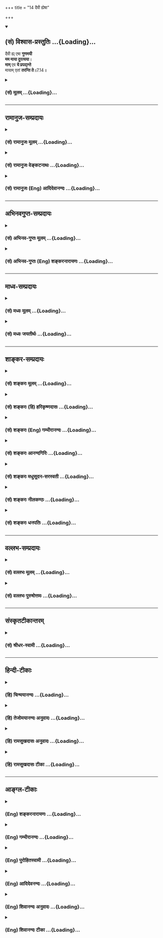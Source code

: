 +++
title = "14 दैवी ह्येषा"

+++
<div class="js_include" newlevelforh1="2" title="(सं) विश्वास-प्रस्तुतिः" unfilled url="/purANam_vaiShNavam/mahAbhAratam/06-bhIShma-parva/03-bhagavad-gItA-parva/saMskRtam/vishvAsa-prastutiH/07_jnAna-vijnAna-yogaH/14_daivI_hyeShA.md">
<details open><summary><h2>(सं) विश्वास-प्रस्तुतिः ...{Loading}...</h2></summary>

दैवी ह्य् एषा **गुणमयी**  
**मम माया दुरत्यया**।  
**माम्** एव **ये प्रपद्यन्ते**  
मायाम् एतां **तरन्ति ते**॥7.14॥
</details>
</div>
<div class="js_include collapsed" newlevelforh1="3" title="(सं) मूलम्" unfilled url="/purANam_vaiShNavam/mahAbhAratam/06-bhIShma-parva/03-bhagavad-gItA-parva/saMskRtam/mUlam/07_jnAna-vijnAna-yogaH/14_daivI_hyeShA.md">
<details><summary><h3>(सं) मूलम् ...{Loading}...</h3></summary>

दैवी ह्येषा गुणमयी मम माया दुरत्यया।  
मामेव ये प्रपद्यन्ते मायामेतां तरन्ति ते।।7.14।।
</details>
</div>


_________________
## रामानुज-सम्प्रदायः
<div class="js_include collapsed" newlevelforh1="3" title="(सं) रामानुजः मूलम्" unfilled url="/purANam_vaiShNavam/mahAbhAratam/06-bhIShma-parva/03-bhagavad-gItA-parva/saMskRtam/rAmAnujaH/mUlam/07_jnAna-vijnAna-yogaH/14_daivI_hyeShA.md">
<details><summary><h3>(सं) रामानुजः मूलम् ...{Loading}...</h3></summary>

कथं स्वत एव अनवधिकातिशयानन्दे नित्ये  
सदा एकरूपे लौकिक-वस्तु-भोग्यता-प्रकारैः च उत्कृष्टतमे  
त्वयि स्थिते अपि  
अत्यन्तनिहीनेषु गुणमयेषु अस्थिरेषु भावेषु  
सर्वस्य भोक्तृ-वर्गस्य भोग्यत्व-बुद्धिः उपजायते इत्यत्र आह -


।।7.14।।**मम एषा गुणमयी** सत्त्वरजस्तमोमयी **माया** यस्माद् **दैवी**
देवेन क्रीडाप्रवृत्तेन मया एव निर्मिता तस्मात्सर्वैः **दुरत्यया**
दुरतिक्रमा।  
  
अस्याः मायाशब्दवाच्यत्वम् आसुरराक्षसास्त्रादीनाम् इव विचित्रकार्यकरत्वेन
यथा चततो भगवता तस्य रक्षार्थं चक्रमुत्तमम्। आजगाम समाज्ञप्तं ज्वालामालि
सुदर्शनम्।। तेन मायासहस्रं तच्छम्बरस्याशुगामिना। बालस्य रक्षता
देहमेकैकांशेन सूदितम्।। (वि॰ पु॰ 1।19।1920) इत्यादौ। अतो मायाशब्दो न
मिथ्यार्थवाची। ऐन्द्रजालिकादिषु अपि केनचिद् मन्त्रौषधादिना
मिथ्यार्थविषयायाः पारमार्थिक्या एव बुद्धेः उत्पादकत्वेन मायावी इति
प्रयोगः। तथा मन्त्रौषधादिः एव च तत्र माया सर्वप्रयोगेषु अनुगतस्य एकस्य
एव शब्दार्थत्वात्। तत्र मिथ्यार्थेषु मायाशब्दप्रयोगो
मायाकार्यबुद्धिविषयत्वेन औपचारिकःमञ्चाः क्रोशन्ति इतिवत्।  
  
एषा गुणमयी पारमार्थिकी भगवन्माया एवमायां तु प्रकृतिं विद्यान्मायिनं तु
महेश्वरम् (श्वेता॰ 4।10) इत्यादिषु अभिधीयते। अस्याः कार्यं
भगवत्स्वरूपतिरोधानं स्वस्वरूपभोग्यत्वबुद्धिः च अतो भगवन्मायया मोहितं
सर्वं जगद् भगवन्तम् अनवधिकातिशयानन्दस्वरूपं न
अभिजानाति। मायाविमोचनोपायाम् आह माम् **एव** सत्यसंकल्पं परमकारुणिकम्
अनालोचितविशेषाशेषलोकशरण्यं **ये** शरणं **प्रपद्यन्ते ते एतां** मदीयां
गुणमयीं **मायां तरन्ति।** मायाम् उत्सृज्य माम् एव उपासत इत्यर्थः। किमिति
भगवदुपासनापादिनीं भगवत्प्रपत्तिं सर्वे न कुर्वन्ति इत्यत्र आह

</details>
</div>
<div class="js_include collapsed" newlevelforh1="3" title="(सं) रामानुजः वेङ्कटनाथः" unfilled url="/purANam_vaiShNavam/mahAbhAratam/06-bhIShma-parva/03-bhagavad-gItA-parva/saMskRtam/rAmAnujaH/venkaTanAthaH/07_jnAna-vijnAna-yogaH/14_daivI_hyeShA.md">
<details><summary><h3>(सं) रामानुजः वेङ्कटनाथः ...{Loading}...</h3></summary>

  
  
।।7.14।। उक्तायामर्थस्थितौ मोह एवायं न घटत इति शङ्कायांदैवी
इत्यादिकमवतारयति कथमिति। सर्वस्येति सत्त्वोत्तरतया
तत्त्वज्ञानप्रच्युतिरहिताया देवजातेरिति भावः।
उत्कृष्टापकृष्टसन्निधावुत्कृष्टग्रहणशीलताभोक्तृवर्गस्येत्यनेन सूचिता।
हिशब्दोऽत्र दुरतिक्रमत्वहेत्वर्थः। देवेन निर्मिता दैवीति
तद्धितार्थः। दिवु क्रीडा इत्यादिधातौ देवशब्दनिष्पतिः एतेनदेवात्मशक्तिम्
श्वे.उ.1।3 इति श्रुतिसूचनम्। दैवी मम इति शब्दाभ्यां मायाप्रवर्तकस्य
देवस्य मायिनश्च कृष्णस्य भेदभ्रमव्युदासायमयैवेत्युक्तम्। नहि
स्वच्छन्देनाघटितघटनासमर्थेनेश्वरेण लीलार्थं प्रवर्तिता माया अनीश्वरैः
सर्वभूतैरपि लङ्घितुं शक्यत इतिसर्वैरित्यस्य भावः। अत्ययशब्दस्यात्र
नाशार्थत्वव्युदासायाह दुरतिक्रमेति। दुःखेनातिक्रमणीया
भगवत्प्रपत्तिरहितैर्लङ्घयितुमशक्यैव। मायाशब्दस्य पराभिमतमर्थं दूषयिष्यन्
स्वाभिमतमर्थं तावदाहअस्या इति। सत्येष्वेवासुरराक्षसास्त्रादिषु
मायाशब्दप्रयोगो न मिथ्यात्वनिबन्धन इति भावः।  
  
यथा चेतितेन मायासहस्रम् इत्यत्र न मिथ्यार्थविषयत्वमुत्प्रेक्षितुमपि
शक्यम् मिथ्याभूतस्य शस्त्रनिषूदनीयत्वाभावादिति भावः। आदिशब्देनमायया सततं
वेत्ति प्राणिनां च शुभाशुभन्देवमायेव निर्मिता इत्यादिप्रयोगसङ्ग्रहः।
अपिच दण्डनीतौ सामाद्युपायचतुष्टयादन्ये मायोपेक्षेन्द्रजालरूपा
अमुख्यास्त्रय उपाया उपदिष्टाः तत्र माया अन्यथाभूतस्य
वस्तुनोऽन्यथाकरणशक्तिः। इन्द्रजालं तु तथाप्रतिभासनशक्तिरिति विभागः।
तस्मात्सत्यविषय एव मायाशब्द इत्यभिप्रायेणाह अत इति। मायाशब्दप्रयोगस्य
सत्यविषयत्वादित्यर्थः। ननु मिथ्याभूतार्थप्रदर्शकेषु
तत्सम्बन्धान्मायाविशब्दः प्रयुज्यते अतो मायाशब्दो मिथ्यार्थेऽपि प्रयुक्त
इत्यत्राहऐन्द्रजालिकेति। असत्यत्ववदसत्योत्पादकत्वमपि न
मायाशब्दप्रवृत्तिनिमित्तमिति दर्शयितुंपारमार्थिक्या एवेत्युक्तम्।
भ्रान्तिज्ञानमपि स्वरूपतः सत्यम् आरोपितस्तु विषयो मिथ्येत्युच्यते।
तथाप्यन्ततो मिथ्यार्थसम्बन्धो निमित्तमित्यत्राहतथेति।
मन्त्रौषधादेर्मिथ्यार्थस्य च सन्निधाने किं विशेषनियामकं
इत्यत्राहसर्वेति। न ह्येकशक्त्यैव निर्वाहे सम्भवत्यनेकशक्तिकल्पना
युक्तेति भावः। मिथ्याभूतेष्वेवार्थेषु मायेयमिति प्रयोगो भवति तत्र च
विचित्रकार्यकरत्वाभावान्मिथ्यात्वमेव निमित्तमाश्रयणीयमित्यत्राहतत्रेति।
अयं भावः यत्र सम्बन्धाद्गुणयोगाद्वा प्रयोगो दुर्निर्वहः तत्र हि
शक्त्यन्तरकल्पनागौरवं सह्यम् सम्भवति चात्र परम्परया सम्बन्धः
मायाकार्यज्ञानविषयत्वात्। न मिथ्यात्वे प्रवृत्तिनिमित्ततया
स्वीकृतेऽस्त्रादिषु तत्सम्बन्धगन्धः। मिथ्यार्थस्य च गुणाभावादेव
तद्गुणयोगो दूरनिरस्तः। अपिच मिथ्याभूतेषु शुक्तिकारजतादिषु
तत्प्रयोगाभावान्मिथ्यात्वविशेषे निष्कृष्यमाणे अस्मदुक्त एव
विशेषेऽन्तर्भवतीति। त्वं हि लोकगतिर्देव न त्वां केचित्प्रजानते। ऋते मायां
विशालाक्षीं तव पूर्वपरिग्रहाम्योगनिद्रा महामाया इत्यादिष्वपि भगवतो
विचित्रकार्यविशेषोपयोगितया वा प्रकृतितत्त्वाभिमानिदेवतात्वादिरूपेण वा
मायेत्युक्तम्। अतो युक्तं विचित्रकार्यकरत्वमेव
मायाशब्दप्रवृत्तिनिमित्तमिति। श्रुतावपि विचित्रसृष्ट्युपादाने प्रकृतौ
सत्यायामेव मायाशब्दः प्रयुक्त इत्याह एषेति। महेश्वरशब्द**स्यात्र**
रुद्रविषयत्वभ्रमव्युदासाय भगवच्छब्दः। श्वेताश्वतरोपनिषदपि
पुरुषसूक्तप्रत्यभिज्ञानमहापुरुषशब्दसत्त्वप्रवर्तकत्वादिभिर्भगवद्विषयतयैव
प्रतीयते। महेश्वरशिवादिशब्दास्तु तस्मिन्नवयवशक्त्या गुणयोगेन वा
प्रवृत्ताः रुद्रस्यान्यत्र कार्यत्वकर्मवश्यत्वसम्प्रतिपत्तेरिति भावः।
मायां तु प्रकृतिं विद्यात् श्वे.उ.4।10 इति न तत्र प्रकृत्यनुवादेन
मायात्वं विधीयते किन्तु मायाशब्दार्थानुवादेन प्रकृतित्वमिति
वाक्यस्वारस्यावगतम्। पूर्वत्र अस्मान्मायी सृजते विश्वमेतत्तस्मिंश्चान्यो
मायया सन्निरुद्धः श्वे.उ.4।9 इत्यभिहिते केयं मायत्याकाङ्क्षायां
प्रवृत्तत्त्वादिति भावः। अस्मिन्प्रकरणे मायाशब्दप्रयोगनिदानमत्रोपयुक्तं
विचित्रकार्यं दर्शयतिअस्या इति। तदेतदखिलमभिप्रेत्य
भगवद्यामुनमुनिभिरुक्तंस्वयाथात्म्यं प्रकृत्याऽस्य तिरोधिः शरणागतिः
गी.सं.11 इति। चोद्यपरिहारतां दर्शयन्नुपसंहरति अत इति। प्रकृत्यास्य
तिरोधिः शरणागतिः इति संग्रहश्लोके तन्निवृत्त्यर्थमित्यध्याहर्तव्यमिति
दर्शयन्ननन्तरग्रन्थमवतारयति मायाविमोचनेति। यच्छासनादलङ्घनीयं निगलनं
तन्निवृत्तिरपि तेनैव कार्या नत्वन्येनेतिमामेव इत्यवधारणाभिप्रायं
व्यञ्जयतिसत्यसङ्कल्पमिति। नहि बन्धविषय एव हि सङ्कल्पः सत्यः अपितु
मोक्षविषयोऽपीति स एव प्रपदनीय इति भावः। शक्तस्यापि निर्घृणस्य प्रपत्त्या
न किञ्चित्प्रयोजनमित्यत उक्तंपरमकारुणिकमिति। कारुणिकस्यापि
लोकवत्परिग्राह्यापरिग्राह्यविभागे किमस्यासह्यापराधशालिनो जनस्य
तत्प्रपत्त्या इत्यत्रोक्तम्अनालोचितेत्यादि।
वायसशाखामृगविभीषणद्रौपदीप्रभृतिषु चैतत्स्पष्टम्। यदि वा रावणः स्वयम्
वा.रा.6।18।34 इति च तदुक्तिः। एताम् इत्यस्याभिप्रेतमाह मदीयां गुणमयीमिति।
अपीति शेषः।
उपासनप्रकरणत्वाद्वक्ष्यमाणार्तादिचतुष्टयसाधारणत्वाच्चोपासनाङ्गभूता
प्रपत्तिरत्रोच्यत इत्यभिप्रायेणाहमायामुत्सृज्येति।  
  

</details>
</div>
<div class="js_include collapsed" newlevelforh1="3" title="(सं) रामानुजः (Eng) आदिदेवानन्दः" unfilled url="/purANam_vaiShNavam/mahAbhAratam/06-bhIShma-parva/03-bhagavad-gItA-parva/saMskRtam/rAmAnujaH/english/AdidevAnandaH/07_jnAna-vijnAna-yogaH/14_daivI_hyeShA.md">
<details><summary><h3>(सं) रामानुजः (Eng) आदिदेवानन्दः ...{Loading}...</h3></summary>

7.14 (a) This Maya of Mine consists of the three Gunas, Sattva, Rajas and Tamas. Because it is created by Me, the Divine, for purpose of sport, it is divine in its power and therefore difficult to overcome.
The word Maya is used for the effects of the three Gunas, because it has got the power of generating wonderful effects as in the case of the magic of Asuras and Raksasas. See the passages: 'Then the excellent discus, the flaming Sudarsana, was despatched by the Lord to defend the boy. The thousand Mayas or wonderfully created weapons of the evil-designed Sambara were foiled one after another, by that ickly moving discus, for protecting the body of the boy' (V. P., 1.19. 19-20).
Here the term Maya does not signify the sense of 'false'. Even with regard to magicians, when the term, Mayavin (one who possesses Maya) is used, there is origination of real impressions with the aid of certain incantations, herbs etc., though the objects created are illusory things. Accordingly the term Maya denotes the incantations, herbs etc.,
which have got the power of creating real impressions. Inasmuch as the sense of the term should be invariable, following the usage in all cases, the term Maya can be applied to the illusory objects, only in a secondary sense, while its primary sense in regard to the real impressions generated in the mind. It is just like in the statement 'The cots cry.' The Maya of the Lord, which is absolutely real and which consists of the Gunas, is alone taught in the texts like, 'Know then Maya to be the Prakrti and the possessor of the Maya to be the great Lord' (Sve. U., 4.10). It not only obscures the essential nature of the Lord but also creates the condition of the mind that sees its objects as enjoyable. Therefore, the entire universe, deluded by the Lord's Maya,
does not know the Lord who is of the nature of boundless beatitude. (On the other hand they feel objects set forth by Maya as enjoyable). Sri Krsna teaches the way of deliverance from Maya: (b) But those who take refuge in Me alone - Me whose resolves are always true, who has supreme compassion, and who is the refuge of all beings without exception and without consideration of their particular status - such persons shall pass beyond this Maya of Mine consisting of the three Gunas. The meaning is that they worship Me alone, renouncing the Maya. Why, then do all not take recourse to refuge in the Lord which is conducive to the worship of the Lord;

</details>
</div>


_________________
## अभिनवगुप्त-सम्प्रदायः
<div class="js_include collapsed" newlevelforh1="3" title="(सं) अभिनव-गुप्तः मूलम्" unfilled url="/purANam_vaiShNavam/mahAbhAratam/06-bhIShma-parva/03-bhagavad-gItA-parva/saMskRtam/abhinava-guptaH/mUlam/07_jnAna-vijnAna-yogaH/14_daivI_hyeShA.md">
<details><summary><h3>(सं) अभिनव-गुप्तः मूलम् ...{Loading}...</h3></summary>

।।7.14।। कथं खलु सत्त्वादिमात्रस्थिता भगवतस्तत्त्वं न विदुः इत्याह
दैवीति। देवः क्रीडाकरः तत्र भवा दैवी क्रीडा ममेयमित्यर्थः। तेन
सत्त्वादीनां वस्तुतः संविन्मात्रपरब्रह्मानतिरिक्ततायामपि यत्
तदरिक्ततावगमनं +++(N तदतिरिक्तभावगमनम्)+++ तदेव गुणत्वं
भोक्तृतत्त्वपारतन्त्र्यं भोग्यत्वम्। तच्च भेदात्मकं रूपं
संसारिभिरनिर्वाच्यतया तान् प्रति मायारूपम्। अतो ये
परमार्थब्रह्मप्रकाशविदः ते तदनतिरिक्तं विश्वं पश्यन्तो गुणाना
सत्त्वादीनां गुणतालक्षणां भेदावभासस्वभावां मायाम् अतितरन्ति इति मामेव
इत्येवकारस्याशयः। ये तु यथास्थित ( यथास्थितभेद ) भेदावभासमात्रं विदुः ते
मायां नातिक्रामन्ति +++(S नातिवर्तन्ते)+++ । तद्युक्तमुक्तम् न त्वहं तेषु इति।

</details>
</div>
<div class="js_include collapsed" newlevelforh1="3" title="(सं) अभिनव-गुप्तः (Eng) शङ्करनारायणः" unfilled url="/purANam_vaiShNavam/mahAbhAratam/06-bhIShma-parva/03-bhagavad-gItA-parva/saMskRtam/abhinava-guptaH/english/shankaranArAyaNaH/07_jnAna-vijnAna-yogaH/14_daivI_hyeShA.md">
<details><summary><h3>(सं) अभिनव-गुप्तः (Eng) शङ्करनारायणः ...{Loading}...</h3></summary>

7.14 Daivi etc. Deva means 'one who plays'. What is born of (or exists
in) him is daivi 'play'. Hence, the meaning is : 'This is My play'. Due
to this \[play-trick\], the \[Strands\] Sattva etc., even though they
are not really different from the Supreme Brahman, the Pure
Consciousness, manifest as different from That. This \[differentiation\]
itself accounts for their secondary nature i.e., the nature of being an
object of enjoyment i.e., being dependent on the existence of the
enjoyer. This peculiarity of dual-nature is inexplicable for the persons
of mundane life. Hence to them it is a trick-of-Illusion. Therefore,
those who have realised the light of the Brahman, the Supreme Reality,
and find the universe as not distinct from that \[Brahman\], they
\[alone\] cross over the trick-off-Illusion which is of the nature of
manifesting in duality and is in the form of the dependent status of the
Strands, Sattva etc. This is the idea indicated by 'alone' in 'Me
alone'. On the other hand those who would find just the manifestation of
duality as they \[appear to\] exist - they do not across over the
trick-of-Illusion. Thus it is rightly said 'I am not in them (in the
beings of the Sattva etc.) etc.'

</details>
</div>


_________________
## माध्व-सम्प्रदायः
<div class="js_include collapsed" newlevelforh1="3" title="(सं) मध्वः मूलम्" unfilled url="/purANam_vaiShNavam/mahAbhAratam/06-bhIShma-parva/03-bhagavad-gItA-parva/saMskRtam/madhvaH/mUlam/07_jnAna-vijnAna-yogaH/14_daivI_hyeShA.md">
<details><summary><h3>(सं) मध्वः मूलम् ...{Loading}...</h3></summary>

।।7.14।। कथमनादिकाले मोहानत्ययो बहूनामित्यत आह दैवीति। अयमाशयः माया
ह्येषा मोहिका सा च
सृष्ट्यादिक्रीडादिमद्देवसम्बन्धित्वादतिशक्तेर्दुरत्यया। तथा हि
देवताशब्दार्थं पठन्तिदिवु
क्रीडाविजिगीषावव्यवहारद्युतिस्तुतिमदमोदस्वप्नकान्तिगतिषु धा.पा.दि.1 इति।
कथं दैवी मदीयत्वात्। अहं हि देव इति। अब्रवीच्चश्रीभूदुर्गेति या भिन्ना
महामाया तु वैष्णवी। तच्छक्त्यनन्तांशहीनाऽथापि तस्याश्रयात्प्रभोः।
अनन्तब्रह्मरुद्रादेर्नास्याः शक्तिकलाऽपि हि। तेषां दुरत्ययाऽप्येषा विना
विष्णुप्रसादतः इति च व्यासयोगे। तर्हि न कथञ्चिदत्येतुं शक्यते इत्यात आह
मामेवेति। अन्यत्सर्वं परित्यज्य मामेव ये प्रपद्यन्ते गुर्वादिवन्दनं च
मय्येव समर्पयन्ति स एव च तत्र स्थित्वा गुर्वादिर्भवतीत्यादि पश्यन्ति। आह
च नारदीये मत्सम्पत्त्या तु गुर्वादीन् भजन्ते मध्यमा नराः। मदुपाधितया
तांश्च सर्वभूतानि चोत्तमाः इति। आचार्यचैत्यवपुषा स्वगतिं व्यनङ्क्षि इति
च।

</details>
</div>
<div class="js_include collapsed" newlevelforh1="3" title="(सं) मध्वः जयतीर्थः" unfilled url="/purANam_vaiShNavam/mahAbhAratam/06-bhIShma-parva/03-bhagavad-gItA-parva/saMskRtam/madhvaH/jayatIrthaH/07_jnAna-vijnAna-yogaH/14_daivI_hyeShA.md">
<details><summary><h3>(सं) मध्वः जयतीर्थः ...{Loading}...</h3></summary>

।।7.14।। उपायाभावानुमानाभासाभ्यामनुपलम्भो विपरीतोपलम्भश्चेत्युक्तम् अतः
किमुत्तरेण वाक्येनेत्यत आह **कथमि**ति। भगवान्गुणमयविग्रह इत्ययं न मोहः
बाधकप्रत्ययाभावात्। ज्ञानिनां सम्यक्प्रत्ययो बाधक इत्युक्तमिति चेत् न
बहुतरज्ञानविरोधेन कतिपयज्ञानानामेव यथार्थत्वापत्तेः। ननूत्तरकाले
बाधकप्रत्ययो भविष्यति चेत् न अनादौ काले जातस्योत्तरत्राप्यसम्भवादिति
भावः। ननु बाधकप्रत्ययाभावाद्यथार्थ एवायं प्रत्यय इति शङ्कायां
किमेतदसङ्गतमुच्यते इत्यत आह **अयमि**ति। एषा इत्यनुवादेनमोहिका इति
व्याख्यातं मोहितमिति धात्वर्थमात्रं परामृश्य योग्यप्रत्ययसम्बन्धेन
व्याख्यानात्। गुणमयी तदभिमानिनी दुर्गा या हि तमोगुणेनैवंविधं मोहं जनयति।
अनुमानं तु निमित्तमात्रम्। ततः किम् इत्यत आह **सा चे**ति। सा च दुरत्यया
तत्कृतमोहं कोऽपि नात्येतुं शक्नोति न कस्यापि बाधकप्रत्ययो भवति। कुतो
दुरत्यया इत्यतोऽतिशक्तेरिति हेतुरध्याहृत्योक्तः। कुतोऽतिशक्तित्वम्
इत्यतोदैवी इत्येतद्धेतुगर्भमिति व्याख्यातम् देवसम्बन्धित्वादिति।
सम्बन्धित्वं परमप्रियत्वम्। स च देवस्यातिशक्तित्वे
तत्सम्बन्धिन्यास्तत्स्यात् तदेव कुतः इत्यतो देवशब्दार्थो निरुक्तः।
**सृष्ट्यादी**ति। सृष्ट्यादिश्च सा क्रीडा च प्रथमादिपदेन स्थित्यादेः
सङ्ग्रहः द्वितीयेन विजिगीषादेः। क्रीडादिमत्वेनातिशक्तिर्न सिध्यतीति
क्रीडा व्याख्याता। देवशब्दस्य क्रीडादिमत्त्वमर्थः। कुतः इत्यत आह **तथा
ही**ति। देवशब्दे या प्रकृतिस्तदर्थमित्यर्थः। प्रत्ययंस्तु इगुपधलक्षणस्य
कस्य बाधकः पचाद्यच्। दैवी इत्यनेन निराकाङ्क्षत्वान्ममेति व्यर्थमित्यत आह
**कथमि**ति। तस्यैव व्याख्यार्थमेतदिति भावः। त्वदीयत्वेऽपि कथं दैवीत्यतः
शेषं पूरयति **अहं** हीति। आशयवर्णनसमाप्ताविति शब्दः। अत्र प्रमाणमाह
**अब्रवीच्चे**ति। उत्तरस्य प्रकृतोपयोगितया सङ्गतिमाह **तर्ही**ति। यदि न
केवलमनुमानं किन्तु भगवतोपोद्बोलिता माया मोहहेतुस्तर्हीत्यर्थः। ततश्च
ज्ञानिव्यावृत्त्यर्थं यदिदमित्युक्तं तदसदिति भावः। ननु
मायात्ययोपायस्यासम्भावनाशङ्कायां तदुपाय एव वक्तव्यः न
तूपायान्तरप्रतिषेधः। अतोऽनुपपन्नमव धारणमित्यतआह **अन्यदि**ति।
स्वप्रतिपत्तावित्थम्भावसूचक एवैवशब्दो नोपायान्तरप्रतिषेधपर इत्यर्थः। एवं
तर्हि गुर्वादिवन्दनाभावः प्राप्त इत्यतोऽभिप्रायमाह **गुर्वादी**ति।
भागवता एत इत्यादिबुद्ध्या वन्दनादि कुर्वन्तीति यावत्। एतन्मध्यमभक्तानां
चरित्रमुक्तम् उत्तमानां त्वाह **स एवे**ति। भगवानेव तत्र गुर्वादिषु।
द्वयं प्रमाणेनोपपादयति **आह चे**ति। अहं च सा सम्पत्तिश्च मदुपाधितया
मत्प्रतिमात्वेन। चैत्यं चित्स्थम्। स्वगतिं स्वज्ञानम्। व्यनङ्क्षि
व्यञ्जयसि।

</details>
</div>


_________________
## शाङ्कर-सम्प्रदायः
<div class="js_include collapsed" newlevelforh1="3" title="(सं) शङ्करः मूलम्" unfilled url="/purANam_vaiShNavam/mahAbhAratam/06-bhIShma-parva/03-bhagavad-gItA-parva/saMskRtam/shankaraH/mUlam/07_jnAna-vijnAna-yogaH/14_daivI_hyeShA.md">
<details><summary><h3>(सं) शङ्करः मूलम् ...{Loading}...</h3></summary>

।।7.14।। **दैवी** देवस्य मम ईश्वरस्य विष्णोः स्वभावभूता **हि यस्मात्
एषा** यथोक्ता **गुणमयी मम माया दुरत्यया** दुःखेन अत्ययः अतिक्रमणं यस्याः
सा दुरत्यया। तत्र एवं सति सर्वधर्मान् परित्यज्य **मामेव** मायाविनं
स्वात्मभूतं सर्वात्मना ये **प्रपद्यन्ते ते मायाम् एतां** सर्वभूतमोहिनीं
**तरन्ति** अतिक्रामन्ति ते संसारबन्धनात् मुच्यन्ते इत्यर्थः।। यदि त्वां
प्रपन्नाः मायामेतां तरन्ति कस्मात् त्वामेव सर्वे न प्रपद्यन्ते
इत्युच्यते

</details>
</div>
<div class="js_include collapsed" newlevelforh1="3" title="(सं) शङ्करः (हि) हरिकृष्णदासः" unfilled url="/purANam_vaiShNavam/mahAbhAratam/06-bhIShma-parva/03-bhagavad-gItA-parva/saMskRtam/shankaraH/hindI/harikRShNadAsaH/07_jnAna-vijnAna-yogaH/14_daivI_hyeShA.md">
<details><summary><h3>(सं) शङ्करः (हि) हरिकृष्णदासः ...{Loading}...</h3></summary>

।।7.14।। तो फिर इस देवसम्बन्धिनी त्रिगुणात्मिका वैष्णवी मायाको मनुष्य
कैसे तरते हैं इसपर कहते हैं क्योंकि यह उपर्युक्त दैवी माया अर्थात् मुझ
व्यापक ईश्वरकी निज शक्ति मेरी त्रिगुणमयी माया दुस्तर हैअर्थात् जिससे पार
होना बड़ा कठिन है ऐसी है। इसलिये जो सब धर्मोंको छोड़कर अपने ही आत्मा मुझ
मायापति परमेश्वरकी ही सर्वात्मभावसे शरण ग्रहण कर लेते हैं वे सब भूतोंको
मोहित करनेवाली इस मायासे तर जाते हैं वे इसके पार हो जाते हैं अर्थात्
संसारबन्धनसे मुक्त हो जाते हैं।  
  

</details>
</div>
<div class="js_include collapsed" newlevelforh1="3" title="(सं) शङ्करः (Eng) गम्भीरानन्दः" unfilled url="/purANam_vaiShNavam/mahAbhAratam/06-bhIShma-parva/03-bhagavad-gItA-parva/saMskRtam/shankaraH/english/gambhIrAnandaH/07_jnAna-vijnAna-yogaH/14_daivI_hyeShA.md">
<details><summary><h3>(सं) शङ्करः (Eng) गम्भीरानन्दः ...{Loading}...</h3></summary>

7.14 Hi, since; esa, this, aforesaid; daivi, divine; Maya mama, of Mine,
of God, of Visnu, which (Maya) is My own; and which is guna-mayi,
constituted by the gunas; is duratyaya, difficult to cross over;
therefore, this being so, ye, those who; wholeheartedly prapadyante,
take refuge; mam eva, in Me alone, in Me who am the Master of Maya and
who am their own Self, by giving up all forms of rites and duties; te,
they; taranti, cross over; etam, this; mayam, Maya, which deludes all
beings. That is to say, they become freed from the bondage of the world.
'If it is that those who resort to You cross over this Maya, why then do
not all take refuge in You alone;' This is being answered:

</details>
</div>
<div class="js_include collapsed" newlevelforh1="3" title="(सं) शङ्करः आनन्दगिरिः" unfilled url="/purANam_vaiShNavam/mahAbhAratam/06-bhIShma-parva/03-bhagavad-gItA-parva/saMskRtam/shankaraH/AnandagiriH/07_jnAna-vijnAna-yogaH/14_daivI_hyeShA.md">
<details><summary><h3>(सं) शङ्करः आनन्दगिरिः ...{Loading}...</h3></summary>

।।7.14।। यथोक्तानादिसिद्धमायापारवश्यपरिवर्जनायोगाज्जगतो न कदाचिदपि
तत्त्वबोधसमुदयसंभावनेत्याशङ्कते **कथं पुनरिति।** भगवदेकशरणतया
तत्त्वज्ञानद्वारेण मायातिक्रमः संभवतीति परिहरति **उच्यत इति।** कथं
दुरत्ययत्वेन तदत्ययः स्यादिति तत्राह **मामेवेति।** प्रधानस्येव
स्वातन्त्र्यं मायाया व्युदस्यति **देवस्येति।** अस्वातन्त्र्ये
मायात्वानुपपत्तिं हिशब्दद्योतितां हेतूकरोति **यस्मादिति।** अनुभवसिद्धा
सा नाकस्मादपलापमर्हतीत्याह **एषेति।** जगतस्तत्त्वप्रतिपत्तिप्रतिबन्धभूता
गुणाः सत्त्वादयः। ममेति प्रागुक्तमेव मायायाः संबन्धमनूद्य विधित्सितं
दुरत्ययत्वं विभजते **दुःखेनेति।** मामेवेत्यादि व्याचष्टे **तत्रेति।**
तस्मिन्मायारूपे यथोक्तरीत्या दुरत्यये सतीति यावत्। मामेवेत्येवकारेण
मायया वेद्यकोटिनिवेशाभावो विवक्ष्यते सर्वात्मना
कर्मानुष्ठानादिव्यग्रतामन्तरेणेत्यर्थः। मायातिक्रमे मोहातिक्रमो भवतीति
मत्वा विशिनष्टि **सर्वेति।** मायातत्प्रयुक्तमोहयोरतिक्रमेऽपि कथं
पुरुषस्य पुरुषार्थसिद्धिरित्याशङ्क्याह **संसारेति।**

</details>
</div>
<div class="js_include collapsed" newlevelforh1="3" title="(सं) शङ्करः मधुसूदन-सरस्वती" unfilled url="/purANam_vaiShNavam/mahAbhAratam/06-bhIShma-parva/03-bhagavad-gItA-parva/saMskRtam/shankaraH/madhusUdana-sarasvatI/07_jnAna-vijnAna-yogaH/14_daivI_hyeShA.md">
<details><summary><h3>(सं) शङ्करः मधुसूदन-सरस्वती ...{Loading}...</h3></summary>

।।7.14।। ननु यथोक्तानादिसिद्धमायागुणत्रयबद्धस्य जगतः स्वातन्त्र्याभावेन
तत्परिवर्जनासामर्थ्यान्न कदाचिदपि मायातिक्रमः
स्याद्वस्तुविवेकासामर्थ्यहेतोः सदातनत्वादित्याशङ्क्य भगवदेकशरणतया
तत्त्वज्ञानद्वारेण मायातिक्रमः संभवतीत्याह दैवीएको देवः सर्वभूतेषु गूढः
इत्यादिश्रुतिप्रतिपादिते स्वतोद्योतनवति देवे स्वप्रकाशचैतन्यानन्दे
निर्विभागे तदाश्रयतया तद्विषयतया च कल्पिताआश्रयत्वविषयत्वभागिनी
निर्विभागचितिरेव केवला इत्युक्तेः। एषा साक्षिप्रत्यक्षत्वेनापलापानर्हा।
हिशब्दाद्भ्रमोपादात्वादर्थापत्तिसिद्धा च। गुणमयी सत्त्व
रजस्तमोगुणत्रयात्मिका। त्रिगुणरज्जुरिवातिदृढत्वेन बन्धनहेतुः मम मायाविनः
परमेश्वरस्य सर्वजगत्कारणस्य सर्वज्ञस्य सर्वशक्तेः स्वभूता स्वाधीनत्वेन
जगत्सृष्ट्यादिनिर्वाहिका माया
तत्त्वप्रतिभासप्रतिबन्धेनातत्त्वप्रतिभासहेतुरावरणविक्षेपशक्तिद्वयवत्यविद्या
सर्वप्रपञ्चप्रकृतिः। मायां तु प्रकृतिं विद्यान्मायिनं तु महेश्वरम् इति
श्रुतेः। अत्रैवं प्रक्रिया जीवेश्वरजगद्विभागशून्ये शुद्धे
चैतन्येऽध्यस्तानादिरविद्या सत्त्वप्राधान्येन स्वच्छदर्पण इव मुखाभासं
चिदाभासमागृह्णाति। ततश्च बिम्बस्थानीयः परमेश्वर उपाधिदोषानास्कन्दितः
प्रतिबिम्बस्थानीयश्च जीव उपाधिदोषास्कन्दिकतः। ईश्वराच्च
जीवभोगायाकाशादिक्रमेण शरीरेन्द्रियसंघातस्तद्भोग्यश्च कृत्स्नः प्रपञ्चो
जायत इति कल्पना भवति। बिम्बप्रतिबिम्बमुखानुगतमुखवच्चेशजीवानुगतं मायोपाधि
चैतन्यं साक्षीति कल्प्यते। तेनैव च स्वाध्यस्ता माया तत्कार्यं च कृत्स्नं
प्रकाश्यते। अतः साक्ष्यभिप्रायेण दैवीति बिम्बेश्वराभिप्रायेण तु ममेति
भगवतोक्तम्। यद्यप्यविद्याप्रतिबिम्ब एक एव
जीवस्तथाप्यविद्यागतानामन्तःकरणसंस्काराणां
भिन्नत्वात्तद्भेदेनान्तःकरणोपाधेस्तस्यात्र भेदव्यपदेशोमामेव ये
प्रपद्यन्तेदुष्कृतिनो मूढा न प्रपद्यन्तेचतुर्विधा भजन्ते माम् इत्यादिः।
श्रुतौ चतद्यो यो देवानां प्रत्यबुध्यत स एव तदभवत्तथर्षीणां तथा
मनुष्याणाम् इत्यादिः। अन्तःकरणोपाधिभेदापर्यालोचने तु
जीवत्वप्रयोजकोपाधेरेकत्वादेकत्वेनैवात्र व्यपदेशः। क्षेत्रज्ञं चापि मां
विद्धि सर्वक्षेत्रेषुप्रकृतिं पुरुषं चैव विद्ध्यनादी उभावपिममैवांशो
जीवलोके जीवभूतः सनातनः इत्यादिः। श्रुतौ चब्रह्म वा इदमग्र
आसीत्तदात्मानमेवावेदहं ब्रह्मास्मीति तस्मात्तत्सर्वमभवत्एको देवः
सर्वभूतेषु गूढःअनेन जीवेनात्मनानुप्रविश्यवालाग्रशतभागस्य शतधा कल्पितस्य
च। भागो जीवः स विज्ञेयः स चानन्त्याय कल्प्यते।। इत्यादिः। यद्यपि
दर्पणगतश्चैत्रप्रतिबिम्बः स्वं परं च न जानात्यचेतनांशस्यैव तत्र
प्रतिबिम्बितत्वात्तथापि चित्प्रतिबिम्बश्चित्त्वादेव स्वं परं च जानाति।
प्रतिबिम्बपक्षे बिम्बचैतन्य एवोपाधिस्थत्वमात्रस्य कल्पित्वात् आभासपक्षे
तस्यानिर्वचनीयत्वेऽपि जडविलक्षणत्वात्। स च यावत्स्वबिम्बैक्यमात्मनो न
जानाति तावज्जलसूर्य इव जलगतम्पादिकमुपाधिगतं विकारसहस्रमनुभवति। तदेतदाह
दुरत्ययेति। बिम्बभूतेश्वरैक्यसाक्षात्कारमन्तरेणात्येतुं तरितुमशक्येति
दुरत्यया। अतएव जीवोऽन्तःकरणावच्छिन्नत्वात्तत्संबन्धमेवाक्ष्यादिद्वारा
भासयन् किंचिज्ज्ञो भवति। ततश्च जानामि करोमि भुञ्जे चेत्यनर्थशतभाजनं
भवति। स चेद्बिम्बभूतं भगवन्तमनन्तशक्तिं मायानियन्तारं सर्वविदं
सर्वफलदातारमनिशमानन्दघनमूर्तिमनेकानवतारान्भक्तानुग्रहाय विदधतमाराधयति
परमगुरुमशेषकर्मसमर्पणेन तदा बिम्बसमर्पितस्य प्रतिबिम्बे
प्रतिफलनात्सर्वानपि पुरुषार्थानासादयति। एतदेवाभिप्रेत्य
प्रह्नादेनोक्तंनैवात्मनः प्रभुरयं निजलाभपूर्णो मानं जनादविदुषः करुणो
वृणीते। यद्यज्जनो भगवते विदधीत मानं तच्चात्मने प्रतिमुखस्य यथा
मुखश्रीः।। इति। दर्पणप्रतिबिम्बितस्य मुखस्य तिलकादिश्रीरपेक्षिता
चेद्बिम्बभूते मुखे समर्पणीया। सा स्वयमेव तत्र प्रतिफलति नान्यः
कश्चित्तत्प्राप्तावुपायोऽस्ति यथा तथा बिम्बभूतेश्वरे समर्पितमेव
तत्प्रतिबिम्बभूतो जीवो लभते नान्यः कश्चित्तस्य पुरुषार्थलाभेऽस्त्युपाय
इति दृष्टान्तार्थः। तस्य यदा भगवन्तमनन्तमनवरतमाराधयतोऽन्तःकरणं
ज्ञानप्रतिबन्धकपापेन रहितंज्ञानानुकूलपुण्येन चोपचितं भवति तदातिनिर्मले
मुकुरमण्डल इव मुखमतिस्वच्छेऽन्तःकरणे
सर्वकर्मत्यागशमदमादिपूर्वकगुरूपसदनवेदान्तवाक्यश्रवणमनननिदिध्यासनैः
संस्कृते तत्त्वमसीति
गुरूपदिष्टवेदान्तवाक्यकरणिकाहंब्रह्मास्मीत्यनात्माकारशून्या
निरुपाधिचैतन्याकारा साक्षात्कारात्मिका वृत्तिरुदेति। तस्यां च प्रतिफलितं
चैतन्यं सद्य एव स्वविषयाश्रयामविद्यामुन्मूलयति दीप इव तमः। ततस्तस्या
नाशात्तया वृत्त्या सहाखिलस्य कार्यप्रपञ्चस्य नाशः।
उपादाननाशादुपादेयनाशस्य सर्वतन्त्रसिद्धत्वात्। तदेतदाह भगवान्मामेव ये
प्रपद्यन्ते मायामेतां तरन्ति ते इति। आत्मेत्येवोपासीत
तदात्मानमेवावेत्तमेव धीरो विज्ञायतमेव विदित्वाऽतिमृत्युमेति
इत्यादिश्रुतिष्विवेहापि मामेवेत्येवकारोऽन्यानुपरक्तप्रतिपत्त्यर्थः।
मामेव सर्वोपाधिविरहितं चिदानन्दसदात्मानमखण्डं ये प्रपद्यन्ते
वेदान्तवाक्यजन्यया निर्विकल्पसाक्षात्काररूपया
निर्वचनानर्हशुद्धचिदाकारत्वधर्मविशिष्टया सर्वसुकृतफलभूतया
निदिध्यासनपरिपाकप्रसूतया चेतोवृत्त्या सर्वाज्ञानतत्कार्यविरोधिन्या
विषयीकुर्वन्ति ये ते केचिदेतां दुरतिक्रमणीयामपि
मायामखिलानर्थजन्मभुवमनायासेनैव तरन्ति अतिक्रामन्ति। तस्य ह न देवाश्च
नाभूत्या ईशत आत्मा ह्येषां स भवति इति श्रुतेः। सर्वोपाधिनिवृत्त्या
सच्चिदानन्दघनरूपेणैव तिष्ठन्तीत्यर्थः। बहुवचनप्रयोगो
देहेन्द्रियादिसंघातभेदनिबन्धनात्मभेदभ्रान्त्यनुवादार्थः। प्रपश्यन्तीति
वक्तव्ये प्रपद्यन्त इत्युक्तेऽर्थे मदेकशरणाः सन्तो मामेव भगवन्तं
वासुदेवमीदृशमनन्तसौन्दर्यसारसर्वस्वमखिलकलाकलापनिलयमभिनवपङ्कजशोभाधिकचरणकमलयुगुलप्रभमनवरतवेणुवादननिरतवृन्दावनक्रीडासक्तमानसहेलोद्धृतगोवर्धनाख्यमहीधरं
गोपालं
निषूदितशिशुपालकंसादिदुष्टसंघमभिनवजलदशोभासर्वस्वहरणचरणपरमानन्दघनमयमूर्तिमतिवैरिञ्चमनवरतमनुचिन्तयन्तो
दिवसानतिवाहयन्ति ते मत्प्रेममहानन्दसमुद्रमग्नमनस्तया
समस्तमायागुणविकारैर्नाभिभूयन्ते किंतु मद्विलासविनोदकुशला एते
मदुन्मूलनसमर्था इति शङ्कमानेव माया तेभ्योऽपसरति वारविलासिनीव
क्रोधनेभ्यस्तपोधनेभ्यः। तस्मान्मायातरणार्थी मामीदृशमेव
सन्ततमनुचिन्तयेदित्यप्यभिप्रेतं भगवतः। श्रुतयः स्मृतयश्चात्रार्थे
प्रमाणीकर्तव्याः।

</details>
</div>
<div class="js_include collapsed" newlevelforh1="3" title="(सं) शङ्करः नीलकण्ठः" unfilled url="/purANam_vaiShNavam/mahAbhAratam/06-bhIShma-parva/03-bhagavad-gItA-parva/saMskRtam/shankaraH/nIlakaNThaH/07_jnAna-vijnAna-yogaH/14_daivI_hyeShA.md">
<details><summary><h3>(सं) शङ्करः नीलकण्ठः ...{Loading}...</h3></summary>

।।7.14।। देवस्य जीवरूपेण लीलया क्रोडतो मम संबन्धिनीयं दैवी हि प्रसिद्धा
पिण्डब्रह्माण्डरूपेण वितता एषा मम चिन्मात्रस्य माया मामहं न जानामीति
साक्षिप्रत्यक्षत्वेनापलापानर्हा अनृतस्य
प्रपञ्चस्येन्द्रजालादेरिवप्रकाशिका गुणमयी सत्वरजस्तमोगुणमयी दुरत्यया
दुरतिक्रमा। ये मामेव सर्वभूतस्थं भगवन्तं वासुदेवं प्रपद्यन्ते
विषयीकुर्वन्ति त एवैतां मायां तरन्ति। अधिष्ठानज्ञानेनैव समूलस्य
भ्रमस्योच्छेदो भवति नतु ज्ञानान्तरेण वा वृत्तिनिरोधेन वेत्यर्थः। अयमर्थः
जीवेश्वरविभागशून्ये शुद्धचिन्मात्रे कल्पितो
मायादर्पणश्चित्प्रतिबिम्बरूपं जीवं वशीकृत्य बिम्बचैतन्यमनुरुध्य प्रचलति।
अयस्कान्तमनुरुध्येव लोहशलाका। इदमेव ईश्वराधीनत्वं मायायाः। ईश्वरस्य च
मायाद्वारा सर्वस्रष्टृत्वमपि। तथा च श्रुतिःतस्मान्मायी सृजते
विश्वमेतत्तस्मिंश्चान्यो मायया सन्निरुद्धः इति। तथाचैकैव माया
जीवेश्वरयोरुपाधिर्दर्पण इव
बिम्बप्रतिबिम्बयोर्बिम्बप्रतिबिम्बभावानाक्रान्तमुभयानुस्यूतं
शुद्धचिन्मात्रमन्यत्तृतीयं मुक्तप्राप्यम्। जीवेश्वरौ च
उपाधिपक्षपातदशायामल्पज्ञत्वसर्वज्ञत्वशास्यत्वशासितृत्वादिभावं भजेते।
तावेव तदभावे उपाधिप्रचारदर्शिनौ उदासीनबोधरूपतया
जीवसाक्षीश्वरसाक्षीतिशब्दाभ्यां व्यवह्रियेते। एवं च जीव
ईश्वराराधनावाप्तप्रत्यक्तत्वज्ञानेन मायायां नष्टायां तत्कार्यस्यापि
नाशेन साक्ष्याभावात्साक्षित्वमपि परित्यज्य बिम्बप्रतिबिम्बानुस्यूतं
शुद्धं तृतीयं चैतन्यं प्राप्नोतीति तदिदमुक्तं दैवी मायेति। मम मायेति
चैकस्या एव जीवेश्वरसंबन्धित्वं जीवस्येश्वरभजनेन मायातरणमिति च।

</details>
</div>
<div class="js_include collapsed" newlevelforh1="3" title="(सं) शङ्करः धनपतिः" unfilled url="/purANam_vaiShNavam/mahAbhAratam/06-bhIShma-parva/03-bhagavad-gItA-parva/saMskRtam/shankaraH/dhanapatiH/07_jnAna-vijnAna-yogaH/14_daivI_hyeShA.md">
<details><summary><h3>(सं) शङ्करः धनपतिः ...{Loading}...</h3></summary>

।।7.14।। तर्ह्यनादिसिद्धां त्रिगुणात्मिका दैवीं मायां जीवमोहिनीं
केनोपायेनातिक्रामन्तीत्यपैक्षायामाह दैवी हीति। देवस्य ममेश्वरस्य स्वभूता
त्रिगुणमयी त्रिगुणात्मिका माया प्रकृतिःमायां तु प्रकृतिं विद्यान्मायिनं
तु महेश्वरम्। सा प्रकृतिर्मायाविद्यारुपेण द्विधामाया चाविद्या च स्वयमेव
भवति इति श्रुतेः। तदुक्तंतमोरजःसत्त्वगुणा प्रकृतिर्दिविधा मता।
सत्त्वशुद्य्धविशुद्धिभ्यां मायाविद्ये च ते मते।। मायाबिम्बो वशीकृत्य तां
स्यात्सर्वज्ञ ईश्वरः। अविद्यावशगस्त्वन्यस्तद्वैचित्र्यादनेकधा।। इति।
तथाच माया प्रकृतिरविद्या मायामयी ईश्वरमधिष्ठानत्वेनाश्रित्य
जीवान्मोहयति। तथाच शारीरकं भाष्यंअविद्यात्मिका हि
बीजशक्तिरव्यक्तशब्दनिर्देश्या परमेश्वराश्रया मायामयी महासुषुप्तिर्यस्यां
स्वरुपबोधरहिताः वस्तु न जानामीत्यत्र तथैवानुभवात्। नचाविद्यायां सत्यां
जीवपरमात्मविभागः। सति चैतस्मिन्जीवाश्रया परमात्मविषया विद्येतीतरेताश्रय
इति वाच्यम्। जीवाविद्ययोर्बीजाङ्कुरवदनादित्वात्। नन्वेतद्दृष्टान्तेन
जीवानित्यत्वमिति चेन्न। उत्तरोत्तरजीवाभिव्यक्तीनां
पूर्वपूर्वभ्रमनिमित्तत्वाश्रयणात्। नन्वविद्याया जीवाश्रितत्वे स्वस्य च
तदाश्रितत्वे आत्माश्रय इति चेन्न। अनादित्वेनोत्पत्त्यभावात्। जीवस्य
स्तवःप्रतीत्य तद्दलादविद्याया अपि प्रतीतिसंभवात्। नन्वेवमपि
स्वस्कन्धारुढारोहणवत्स्वाश्रिताश्रितत्वं विरुद्धमितिचेन्न।
जीवाविद्ययोरमूर्तत्वेन
कुण्डबदरवदधरोत्तरीभावायोग्यत्वेनावच्छेद्यावच्छेदकत्वाश्रयणात्।
अविद्यावच्छेदकोपाधिकं जीवत्वमिति जीवोविद्ययावच्छिद्यते।
नन्विदमपीतरेतराश्रयग्रस्तमिति चेन्न। एवंविधस्थरेऽयोन्याश्रयस्यादोषात्।
प्रमेयत्वावगाहि प्रमाणं निरुपकप्रमेयावच्छेद्यं प्रमेयं च
स्वविशेषणीभूतप्रमाणावच्छेद्यमित्येवमादिप्ववच्छेद्यावच्छेदकत्वस्यान्योन्याश्रयतन्त्रस्य
दृष्ट्वात्। जीवाविद्ययोरधिष्टानं तु ब्रह्म तस्यैव
सर्वप्रपञ्चविवर्ताधिष्टनत्वात्। तदुक्तम् अधिष्ठानं विवर्तानामाश्रयो
ब्रह्मशुक्तिवत्। जीवाविद्यादिकानां स्यादिति सर्वमनाकुलम्।। इति। अतएव
भगवताप्युक्तंदैवी ह्येषा गुणमयी मम मायेति। शुक्तिरेव यथा रजतरुपेणावभासते
तथा पर एवात्मा अनाद्यविद्यावच्चेदलब्धजीवभावभेदेनावभासते। सएव च
देहेन्द्रियादिभिरवच्छिद्यमानो बालैः शारीर इत्युपचर्यते। तादृशां च
जीवानामविद्या नतु सर्वोपाधिविहीनस्य परमात्मनः। नन्वस्वतन्त्रोऽन्येन
कारग्रहे प्रवेश्यते। परमात्मा तु सर्वज्ञः सर्वशक्तिश्च
कस्मादकस्मात्संसारी संपद्यत इतिचेन्न। शुद्धबुद्धमुक्तस्वभावस्य
निर्मृष्टनिखिलाविद्यातद्वासनस्येति हि यस्मादेषानुभवसिद्धा
अकस्मादपलापानर्हा गुणमयी सत्त्वरजस्तमोमयी। प्रधानस्येव मायायाः
स्वातन्त्रयनिरासार्थं दैवीत्युक्तम्। देवस्येयं स्वभूता दैवी। कल्य
देवस्येयं च केत्यपेक्षायां मम माया इत्युक्तम्। दुरत्ययां
दुःखेनात्ययोऽतिक्रमणं यस्याः सा। अतिक्रमणे तर्हि क उपाय इत्यपेक्षायामाह
मामिति। मामेव स्वात्मभूतम्। एवकारेण मायाया व्यावृत्तिविंवक्ष्यते। ये
प्रपद्यन्ते सर्वात्मना प्रपन्ना भवन्ति ते मत्प्रसादाल्लब्धबुद्धियोगा
मायामेतां दुरत्ययां सर्वभूतमोहिनीं तरन्ति अतिक्रामन्ति।
संसारबन्धनान्मुच्यन्त इत्यर्थः। ते मत्प्रसादाल्लब्धबुद्धियोगा मायामेतां
दुरत्ययां सर्वभूतमोहिनीं तरन्ति अतिक्रामन्ति। संसारबन्धनान्मुच्यन्त
इत्यर्थः। अत्रेदमवधेयम् अनादिरनिर्वाच्या भूतप्रकृतिश्चिन्मात्रसंबन्धिनी
माया। तस्यां चित्प्रतिबिम्ब ईश्वरः। तस्या
एवावरणविक्षेपशक्तिमदविद्याभिधानेषु परिच्छिन्नानन्तप्रदेशेषु
चित्प्रतिबिम्बो जीव इति केचित्। जीवेशावाभासेन करोतिमायाय चाविद्या च
स्वयमेव भवति इति श्रुतिसिद्धौ मूलप्रकृतेस्त्रिगुणात्मिकाया द्वौ रुपभेदौ
रजस्तमोनभिभूतशुद्धसत्त्वप्रधाना माया तदभिभूतमलिनसत्त्वप्रधानाऽविद्येति
मायाविद्याभेदं परिकल्पयित्वा मायाप्रतिबिम्ब ईश्वरोऽविद्याप्रतिबिम्बो जीव
इति केचिद्वर्णयन्ति। एकैव मूलप्रकृतिर्विक्षेपप्रधानान्येन
मायाशब्दितेश्वरोपाधिः। आवरणप्रधान्येनाविद्याऽज्ञानशब्दिता जीवोपाधिरिति
केचित्। कार्योपाधिरयं जीवः कारणोपाधिरीश्वरः इति श्रुतिमनुसृत्यविद्यायां
चित्प्रतिबिम्ब ईश्वरः अन्तःकरणे चित्प्रतिबिम्बो जीव इति केचित्।
एवमुक्तेष्वेतेष जीवेश्वरयोः प्रतिबिम्बविशेषत्वपक्षेषु यद्विम्बस्थानीयं
ब्रह्म तन्मुक्तप्राप्यम्। अन्येतु जीव ईश्वरः शुद्धा चिदिति
त्रैविध्यप्रक्रियां विहाय वस्तुत एकस्यैवाकाशस्य
घटाकाशजलाशमहाकाशमेघाकशभेदाच्चातुर्विध्यमिवैकस्यैव चैतन्यस्य
कूटस्थजीवब्रह्मेश्वरभेदेन चातुर्विध्यं परिकल्प्य
धीवासनोपरक्ताज्ञानोपाधिरीश्वरः अन्तःकरणोपाधिर्जीव इति दर्शयन्ति।
अन्येतुविभेदजनकेऽज्ञाने नाशमान्त्यतिकं गते। आत्मनो ब्रह्मणो भेदमसन्तं कः
करिष्यति।। इति समृत्या एकस्यैवाज्ञानस्य
जीवेश्वरविभागोपाधिध्वप्रतिपादनाद्विम्बप्रतिबिम्बभावेन जीवेश्वरयोर्विभागो
नोभयोरपि प्रतिबिम्बभावेनोपाधिद्वयमन्तरेणोभयोः प्रतिबिम्बत्वायोगात्।
तत्रापि प्रतिबिम्बो जीवः बिम्बस्थानीय ईश्वर इति। सच प्रतिबिम्बभूतो जीव
एवाविद्योपाधिक एकमेव तदज्ञानं तदज्ञानकल्पितं च सर्वं जगत्तस्य
स्वप्रदर्शनवद्यावदविद्यं सर्वो व्यवहारः। बुद्धमुक्तव्यवस्थापि नास्ति
जीवस्यैकत्वात्। शुकमुक्त्यादिकमपि स्वाप्नपुरुषान्तरमुक्त्यादिकमिव
कल्पितमिति वर्णयन्ति। परेतु रुपानुपहितप्रतिबिम्बो न युक्तः। सुतरां
नीरुपे। ननु नीरुपस्य गगनस्य जलादौ प्रतिबिम्बानुभवान्नीरुपस्य न
प्रतिबिम्ब इति नास्ति नियम इति चेन्न। आलोकप्रतिबिम्बे
गगनप्रतिबिम्बत्वव्यवहारस्य भ्रममात्रमूलकत्वात्।
ध्वनिधर्माणामुदात्तादिस्वराणां संनिधिमात्रेण व्यञ्जकतया
वुर्णेष्वारोपोपपत्त्या वर्णप्रतिबिम्बोपाधिकत्वपल्पनााय निष्प्रमाणकत्वेन
ध्ववौ वर्णप्रतिबिम्बत्ववादोऽप्ययुक्तः। तस्माच्चाक्षुषस्यैव चाक्षुष एव
प्रतिबिम्बइति नियमस्य न क्वापि भङ्गोऽस्ति। चन्दनखण्डादिप्रतिबिम्बे
चाक्षुषगुणानामेवानुभवात्। तदाग्राणेऽपि सौरभाननुभवाच्च।
मुखादिप्रतिबिम्बेऽपि चाक्षुषगुणानामेवोपलम्भो नतु मुकोच्चारितशब्दस्य। ननु
गुहादिषु प्रतिध्वनिरुपस्य ध्वनिप्रतिबिम्बस्योपलम्भ इति चेन्न।
पञ्चीकरणप्रक्रियायां दुन्दुभिसमुद्रतवावानलझंझामारुदादिध्वनीनां
पृथिव्यादिशब्दत्वेन
प्रतिध्वनेरेवाकाशगुणत्वात्तस्यान्यशब्दप्रतिबिन्त्वानुपपत्तेः। नच
वर्णात्मकप्रतिशब्दस्य पूर्ववर्णप्रतिबिम्बत्वमिति वाच्यम्। मूलध्वनिवदेव
प्रतिध्वनेरपि वर्णाभिव्यञ्चकत्वोपपत्तेः। तस्मात्
घटाकाशवदन्तःकरणाद्यवच्छिन्नं चैतन्यं जीवः। तदनवच्छिन्न ईश्वर इति।
नचैवंयो विज्ञाने तिष्ठन्विज्ञानमन्तरो यमयति इत्यादिश्रुत्या
ईश्वरस्यान्तर्यामिभावेन विकारान्तरावस्थानबोधकया विरोधः।
ब्रह्माण्डान्तर्वर्तितत्तदन्तःकरणोपाधिभिस्तदन्तर्वर्तिचैतन्यस्य
सर्वात्मना जीवभावेनावच्छेदात् तदवच्छेदरहितचैतन्यात्मकस्येश्वरस्य
ब्रह्माण्डान्तः सत्त्वानापत्तेः। प्रतिबिम्बपक्षे तु जलगतस्वाभाविकाकाशे
सत्येव प्रतिबिम्बाकाशदर्शनादेकत्र द्विगुणीकृत्य वृत्तिरुपपद्यत इति
वाच्यम्।
अविद्याश्रयत्वान्तःकरणसंवलितत्वाद्युपाधिकाज्जीवादविद्याविषयत्वान्तःकरणासंवलितत्वाद्युपाधिकस्यान्तर्यामिणो
भेदेनावस्थानस्योपपत्त्या श्रुतिविरोधाभावात्। प्रतिबिम्बपक्षे तु
अन्तर्यामिब्राह्मणस्यासामञ्जस्यं बहिस्थपाषाणादिवत्
जलान्तर्वर्तिपाषाणादेः जले प्रतिबिम्बादर्शनादुपाध्यनन्तर्गतस्यैव
चैतन्यस्य प्रतिबिम्ब इत्यवश्याङ्गीकर्तव्यत्वेन बिम्बभूतस्य
विकारान्तरावस्थानायोगात्। एकत्र द्विगुणीकृत्यवृत्तिरित्यपि
न। षडस्माकमनादयः इति सिद्धान्ते जीवेश्वरभिन्नत्वेनाभ्युपगतस्य
जीवादिसर्वप्रपञ्चविवर्ताधिष्ठात्वेन सर्वगतस्य शुद्धचैतन्यस्याप्यन्तःकरणे
सत्त्वस्यावर्जनीयत्वेन जीवोऽन्तर्यामी शुद्धतैतन्यं चेति एकत्र
त्रिगुणीकृत्य वृत्तेरुपपादनीयत्वापत्तेः। नचावच्छेदपक्षेयथा
स्वयंज्योतिरात्मा विवस्वानपो भिन्ना बहुधैकोऽनुगच्छन्। उपाधिना क्रियते
भेदरुपो देवः क्षेत्रेष्वेवमजोऽध्यमात्माअतएव चोपमा सूर्यकादिवत् इति
श्रुतिसूत्रविरोध इति वाच्यम्। भाष्यकारैरेवअतएवेति सूत्रं व्याख्याय
सूर्यादिवदात्मनः प्रतिबिम्बो न युज्यते इति
तदाक्षेपकत्वेनअम्बुवदग्रहणात्तु न तथात्तवम् इति सूत्रं व्याख्यातततो
वृद्धिह्नासभाक्त्वमन्तर्भावादुभयसामञ्जस्यादेवम् इति
सूत्रेणोक्तानुपपत्त्या आत्मनः प्रतिबिम्बनमनुपपन्नमित्यङ्गीकृत्यैव
श्रुतिषु सूर्यादि प्रतिबिम्बोपादानस्य तात्पर्यान्तरवर्णनपरताया
उक्तत्वात्। तथाच भाष्यंयत एव चायमात्मा चैतन्यस्वरुपो निर्विशेषो
वाङ्यनसातीतः परप्रतिषेधोपदेश्योऽत एव चास्योपाधिनिमित्तामपारमार्थिकीं
विशेषवत्तामभिप्रेत्य जलसूर्यकादिवदित्युपमा दीयते शास्त्रेषुयथा ह्ययं
ज्योतिः इत्यादि। एक एव तु भूतात्मा भूतेभूते व्यवस्थितः। एकधा बहुधा चैव
दृश्यते जलचन्द्रवत्।। इतिचैवमादिषु। अत्र प्रत्यवस्थीयते न
जलसूर्यकादितुल्यत्वमिहोपपद्यते तद्वदग्रहणात् सूर्यादिभ्यो मूर्तेभ्यः
पृथग्भूतं विप्रकृष्ठं देशम्। मूर्तं च जलं गृह्यते। तत्र युक्तः
सूर्यादिप्रतिबिम्बोदय न त्वात्मा मूर्तो न चास्मात्पृथग्भूता
विप्रकृष्टेशाश्चोपाधयः सर्वगतत्वात्सर्वानन्यत्वाच्च। तस्मादयुक्त
उक्तोऽयं दृष्टान्त इति। अत्र प्रतिविधीयते युक्त एव त्वयं दृष्टान्तो
विवक्षितांशसंभवात्। नहि दृष्टान्तदार्ष्टान्तिकयोः
किंचित्क्वचिद्विवक्षितमंशं मुक्त्वा सर्वसारुप्यं केनचिद्दर्शयितुं शक्यते
सर्वसारुप्ये हि दृष्टान्तदार्ष्टान्तिकभावोच्छेद एव स्यात्। नचेदं
स्वमनीषया जलसूर्यकादिदृष्टान्तप्रणयनं शास्त्रप्रणीतस्य त्वस्य
प्रयोजकमात्रमुपन्यस्यते किं पुनरत्र विवक्षितं सारुप्यमिति। तदुच्यते
वृद्धिह्रासभाक्त्वमिति। जलगतं हि सूर्यप्रतिबिम्ब जलवृद्धौ वर्धते
जलह्रासे ह्रसति जलचलने चलति जलभेदे भिद्यते इत्येवं जलधर्मानुविधायि भवति
नतु परमार्थतः सूर्यस्य तथात्वमस्त्येवं परमार्थतोऽविकृतमेकरुपमपि
सद्ब्रह्म देहाद्युपाध्यन्तर्भावाद्भजत
इवोपाधिधर्मान्वृद्धिह्रासादीनेवमुभयोर्दृष्टान्तदार्ष्टान्तिकयोः
सामञ्जस्यादविरोध इति। बृहदारण्यकभाष्येऽपि प्रवेशपदार्थस्यान्यथोपपादनेन
प्रतिबिम्बपक्षदूषणं स्थरीकृतम्। तैत्तिरीयकभाष्येऽपितत्सृष्ट्वा
तदेवानुप्राविशत् इति वाक्ये प्रवेशविचारावसरे
जलसूर्यकादिप्रतिबिम्बवत्प्रवेशः स्यादितिचेन्न।
अपरिच्छिन्नत्वादमर्तूत्वाच्च परिच्छिन्नस्य मूर्तस्यान्यस्यान्यत्र
प्रसादास्वाभाविके जलादौ सूर्यकादिप्रतिबिम्बवत्प्रवेशः स्यादितिचेन्न।
अपरिच्छिन्नत्वादमूर्तत्वातच्च परिच्छिन्नस्य मूर्तस्यान्यस्यान्यत्र
प्रसादस्वाभाविके जलादौ सूर्यकदिप्रतिबिम्बोदयः स्यात्।
नत्वात्मनोऽमूर्त्वादाकाशादिकारणस्यात्मनो
व्यापकत्वात्तद्विप्रकृष्टदेशप्रतिबिम्बाधारवक्त्वभावाच्च
प्रतिबिम्बवत्प्रेवेशो न युक्त इति प्रतिबिम्बभावेन प्रवेशनिराकरणं
भाष्यकृद्भिः कृतम्। एवंच प्रतिबिम्बपक्षे
श्रुतिसूत्रभाष्यविरोधोऽवच्चेदपक्षे तु तदभाव इति। अस्मिन्पक्षे
श्रुतिसूत्रभाष्यानुग्रहोऽप्यस्ति। तथाहिघटसंवृतमाकाशं नीयमाने यथा घटे।
घटो नीयेत नाकाशं तद्वज्जीवो नभोपमः इति जीवस्य नभोपमशब्देन
घटसंवृताकाशतुल्यत्वमभिधायिन्या श्रुत्यावच्छिन्नचैतन्यस्यैव
जीवरुपत्वमुक्तम्। अंशो नानाव्यपदेशात् इति सूत्रेण जीव ईश्वरस्यांशो
भवितुमर्हति। यथाग्नेर्विस्फुलिङ्गोऽश इवांशः। नहि निरवयवस्य मुख्योऽशः
संभवति कस्मात्पुनर्निरवयवत्वात्स एव न भवतिनानाव्यपदेशात्। य आत्मनि
तिष्टन्नात्मानमन्तरो यमयति इतिचैवमादिको भेदनिर्देशो नासति भेदे संभवतीति
भाष्येण च जीवचैतन्यस्य घटाकाशवदन्तःकरणावच्छिन्नत्वरुपमंशत्वं विवक्षितम्।
यद्यपिआभास एव च इतिसूत्रेण आभास एवएष जीवः परस्यात्मनो
जलसूर्यकादिवत्प्रतिपत्तव्यः इति तद्भाष्येण च तन्निराकरणं च न संभवतीति
किंचिदनुरोधेन कस्मिंश्चिद्य्धाख्यातव्ये
प्रतिबिम्बत्वनिराकरणस्ययुक्तियुक्त्त्वे न आभास इति सूत्रे भाष्यकृद्भिरपि
भुत्योपपत्त्या प्रतिबिम्बत्वस्यासमर्थितत्वात्। तदेव सूत्रं तद्भाष्यं च
वृद्धिह्रासभाक्त्वमिति सूत्रोक्तन्यायात्। अतश्च यथा नैकस्मिञ्जलसूर्यके
कम्पमाने जलसूर्यकान्तरं कम्पते एवं नैकस्मिञ्जीवे कर्मफलसंबन्धिनि
जीवान्तरस्य तत्संबन्ध इति तदधिकरणभाष्ये प्रतिबिम्बस्य
दृष्टान्तत्वेनोक्तत्वाच्च प्रतिबिम्बसादृश्यप्रतिपादनपरं व्याख्येयम्।
तस्मात्प्रतिबिम्बासंभवादिवच्छेदपक्षे विरोधाभावत्साधकस्य सत्त्वाच्च
अवच्छेद्यचैतन्यस्य प्रतिबिम्बपक्षेऽपि संमतत्वेनोभयसंप्रतिपन्नत्वेन
लाघवात्तस्यैव जीवत्वकल्पनौचित्यात्। सर्वगतस्य
चैतन्यस्यान्तःकरणादिनावच्छेदोऽवश्यंभावीत्यावश्यकत्वाद्वच्छेदो जीव इति। स
चानेकः अन्तःकरणादीनां नानाभूतानां जीवोपाधित्वाभ्युपगमात्। तद्यो यो
देवानां प्रत्यबुध्यत स एव तदभवत्। यथाग्रेः क्षुद्रा विस्फलिघङ्ग
व्युच्चरन्त्येवमेवास्मादात्मनः सर्व एत आत्मानो व्युच्चरन्ति
इत्यादिश्रुतेः प्रतिषेधादिति चेन्न। शारीरादित्याधिकरणे
बद्धमुक्त्वप्रतिपादकभाष्यस्य नैकस्मिञ्जीवे कर्मफलसंबन्धिनि जीवान्तरस्य
तत्संबन्ध इतिआभास इति सूत्रस्थस्य सच स्वात्मभूतानिव
घटाकाशस्थानीयानविद्योपस्थापितनामरुपकृकार्यकरणसंघातानुरोधिनो
जीवाख्यान्विज्ञानात्मनः प्रतीष्टे इति। तदनन्यत्वं इत्यधिकरणस्थस्य
जीवात्मापि पुण्यापुण्यकर्मा सुखदुःखभुक् प्रतिशरीरं प्रविभक्त इति
जीवात्मनामुत्पत्तिप्रलयाबुच्येते। इति नात्मेत्यधिकरणस्थस्य च
भाष्यस्यमामेव ये प्रपद्यन्ते मायामेतां तरन्ति ते इत्यादिस्मृतेः। एवं
जीवाश्चितो भावा भवभावनयोहिताः। ब्रह्मणः कलिताकारल्लक्षशोऽप्यथ
कोटिशः।। असंख्याताः पुरा जाता जायन्ते चापि चाद्य भोः। उत्पतिष्यन्ति
चैवाम्बुकणौघा इव निर्झरात्।। स्ववासनावशावेशादाशाविवशतां गताः।
दशास्वतिविचित्रासु स्वयं निगडिताशयाः।। भविष्यञ्जातयः
केचित्केचिद्भूतभवोद्भवाः। वर्तमानभवाः केचित्केचित्त्वभवतां गताः।। (अभवतां
विदेहमुक्तिमिति टीकाकाराः)। जीवन्मुक्ता भ्रमन्तीह केचित्कल्याणभाजनाः।
चिरमुक्ताः स्थिताः केचिन्नूनं परिणताः परे।। (परेपरमात्मनि परिणतास्तद्भावं
प्राप्ता विदेहमुक्ता इति व्याख्यातारः)। केचिच्चिरेण कालेन
भविष्यन्मुक्ततः शिवाः। केचिद्विशन्ति चिद्भावाः केवली भावमात्मनः।।
केवलीभावं केवल्यमित्यादीतिहासस्य चास्मिन्पक्षे एवाञ्जस्यं नत्वेकजीववादे।
नच नानाजीववादेऽपि ब्रह्मैव स्वाविद्यया नानान्तःकरणभावेन परिणतया
नानाजीवभावं प्राप्य संसरति स्वविद्यया मुच्यत इत्यभिप्रायकत्वेपपत्तेः। नच
जीवत्वोपाधिभूताया अविद्याया एकत्वाज्जीवैक्यसिद्धिरिति वाच्यम्। रूपं रुपं
प्रतिरूपो बभूव तदस्य रुपं प्रतिचक्षणाय। इन्द्रो मायाभिः पुरुरुप ईयते
ित्यादिश्रुत्या अविद्याया नानात्वाभ्युपगमात्। तदेकत्वश्रुत्यादीनां
जात्यभिप्रायकत्वेपपत्तेः। अविद्याया एकत्वेऽपिकार्योपाधिरयं जीवः
इतिश्रुत्यनुसारेणान्तःकरणानामेव जीवत्वोपाधित्वोपगमसंभवाच्च। अविद्याया
नानात्वपक्षे विनिगमकाभावादनेकतन्त्वारब्धपटतुल्यः सर्वाविद्याकृतः प्रपञ्च
इत्येके तत्ततज्ञानकृतप्रातिभासिकरजतवत्तत्तदविद्यकृतो वियदादिप्रपञ्चः
प्रतिपुरुषं भिन्नः एक्यप्रत्ययस्तु शुक्तिरुप्यैक्यप्रत्ययवदित्यन्ये
जीवाश्रितादविद्यानिचयाद्भिन्नाः परमेस्वराश्रिता मायैव प्रपञ्चकारणं
जीवानामविद्यास्तु आवरणमात्रे प्रातिभासिकसृष्टौ चोपयुज्यन्ते। नाहं प्रकाशः
सर्वस्य योगमायासमावृतः इत्यादिवचने मायापदं सर्वे वयमतःपरंकामात्मानः
स्वर्गपराःभोगैश्वर्यप्रसक्तानांकृपणाः फलहेतवःकर्मजं बुद्धियुक्ता हि या
निसा सर्वभातानांज्ञानयोगगेन साङ्ख्यानां कर्मयोगेन योगिनांकर्मणैव हि
संसिद्धिमास्थिता जनकादयःये यथा मां प्रपद्यन्ते तांस्तथैव भजाम्यहंएवं
ज्ञात्वा कृतं कर्म पूर्वैरपि मुमुक्षुभिःयत्साङ्ख्यैः प्राप्यते स्थानं
तद्योगैरपि गम्यतेज्ञानेन तु तदज्ञानं येषां
नाशितमात्मनःतद्धुद्धयस्तदात्मानस्तन्निष्ठास्तत्परायणाः।
गच्छन्त्यपुररावृत्तिं ज्ञाननिर्धूतकल्मषाःपण्डिताः समदर्शिनःइहैव तैर्जितः
सर्गो येषां साम्ये स्थितं मनःलभन्ते ब्रह्मनिर्वाणमृषयः क्षीणकल्मषाः
मामेव ये प्रपद्यन्ते मायामेतां तरन्ति तेन मां दुष्कृतिनो मूढाः चतुर्विधा
भजन्ते मांजरामरणमोक्षाय मामाश्रित्य यतन्ति ये ते ब्रह्म तद्विदुः
कृत्स्त्रंतत्र प्रयाता गच्छन्ति ब्रह्म ब्रह्मविदो जनाःमत्स्थानि
सर्वभूतानिमहात्मानस्तु मां पार्थ दैवीं प्रकृतिमाश्रिताःएवं सततयुक्ता ये
भक्तास्त्वां पर्युपासतेअन्ये त्वेवमजानन्तःयज्ज्ञात्व मुनयः
सर्वेनिर्मानमोहा जितसङ्गदोषाःविमूढा नानुपश्यन्ति पश्यन्ति
ज्ञानचक्षुषःयतन्तो योगिनश्चैनंनष्टात्मानोऽल्पबुद्धयःत्रिविधा भवति
श्रद्धा देहिनाम् इत्यादिभगवद्वचनेभ्योऽपि
जीवानामनेकत्वमध्यवसीयते। क्षेत्रज्ञं चापि मां विद्धि सर्वक्षेत्रेषु
भारतप्रकृतिं पुरुषं चैव विद्य्धनादी उभावपिममैवांशो जीवलोके जीवभूतः
सनातनः इत्यादिवचनेष्वेकवचनं तु जात्यभिप्रायम्। एवमनेन
जीवेनात्मनानुप्रविश्यवालाग्रशतभागस्य शतधा कल्पितस्य च। भागो जीवः स
विज्ञेयः स चानन्त्याय कल्पते इत्यादिश्रुतिष्वपि। एको देवः सर्वभूतेषु गूढः
इत्यादिश्रुतिस्तु परमात्मैकत्वप्रतिपादिका नतु जीवैकत्वप्रतिपादिका। केवलो
निर्गुणश्च इत्यादिविशेषणेभ्यस्तथा च भाष्यंभेदस्तुपाधिनिमित्तो
मिथ्याज्ञानकल्पितो न पारमार्थिकः। एको देवः सर्वभूतेषु गूढः
इत्यादिश्रुतिभ्य इत्यलं प्रासङ्गिकेन।

</details>
</div>


_________________
## वल्लभ-सम्प्रदायः
<div class="js_include collapsed" newlevelforh1="3" title="(सं) वल्लभः मूलम्" unfilled url="/purANam_vaiShNavam/mahAbhAratam/06-bhIShma-parva/03-bhagavad-gItA-parva/saMskRtam/vallabhaH/mUlam/07_jnAna-vijnAna-yogaH/14_daivI_hyeShA.md">
<details><summary><h3>(सं) वल्लभः मूलम् ...{Loading}...</h3></summary>

।।7.13 7.14।। परमेतदसंस्पष्टं मां वेदान्तवेद्यं न जगद्वेदेह
गुणतन्त्रत्वादित्याह त्रिभिरिति। भावैस्त्रिभिः पदार्थैः। त्रित्व
गुणमयत्वाभिप्रायेण। मोहितं जगदिदमावृतं एभ्यस्त्रिगुणात्मकेभ्यो भावेभ्यो
मूलभूतगुणेभ्यो वा परमव्ययं विनाशरहितं मां न जानाति। प्रकृतेर्गुणा एव
बन्धकाः। सत्त्वरजस्तमोमयैः भावैः सर्वं जगन्मोहितं मम मायागुणा एव हि
परिणता अपि स्वरूपावरणे विक्षेपे च हेत्वन्तरभूताः
भगवज्ज्ञानसाधनप्रतिकूलाः प्रत्युत बन्धरूपाः
जीवेऽविद्याकृताध्यासदार्ढ्यकारणभूताश्चसर्वाध्यासनिवृत्तौ हि सर्वथा न
भवेद्यथा। सा च विद्योदये सा च न शब्दात्सुविचारितात्। मर्यादाभङ्ग एव
स्यात्प्रमाणानां तथा सति। गजानुमानं नैव स्यात्साङ्कर्यं वा तथा भवेत्।
दशमस्त्वमसीत्यादौ देहादिविषयत्वतः। शब्दस्य साहचर्येणचक्षुषैव भवेन्मतिः।
स्मारकत्वमतो वाक्ये सङ्ख्याज्ञानं पुराः यतः। अध्यासस्यानिवृत्तत्वान्न
विविक्तात्मदर्शनम्। मनसा शक्यते कर्त्तुं नान्यथा सर्वदा भवेत्।
प्रत्यक्षेणापि विज्ञानं मायया ज्ञानकाशया। स्वप्नबोधरीत्या हि किमु शब्दं
निवारयेत्। सर्वज्ञस्वं सर्वभावज्ञानं चापाततः फलम्। सर्वो न ब्रह्म सर्वं
तु वामदेवस्तथा जगौ। अवयुज्यागर्भवासात्सूर्याद्यनुवदन्मुहुः।
ज्ञानदुर्बलवाक्यत्वात्पाषण्डवचनं मतम्। सत्ये युगेऽतिमहतां भवत्येतन्न
चान्यथा। स्वप्नो जागरणं चैव यथा ह्यन्योन्यवैरिणौ। विद्याविद्ये तथा
स्यातां न तु सर्वात्मना लयः। इदमेव विनिश्चित्य श्रीकृष्णोऽर्जुनमाह वै।
मामेवेति। एवकारेण सर्वेषामनुपायत्वमाह ज्ञानादीनां सर्वेषां
भगवदधीनत्वात्। विश्वासं सर्वतस्त्यक्त्वा कृष्णमेव भजेद्बुधः इति
श्रीमदाचार्योक्तानुसारेण प्रपत्तिमार्गरीत्या ये भजन्ते मां पुरुषोत्तममेव
ते मायां तरन्ति। इयं च दैवी माया प्रकृते नासुरी अन्यस्याज्ञानविशेषेण
स्वकृतिसाध्येन च बाधितत्वनियमात् अतएव दुरत्यया। यद्वा धात्वन्वर्था दैवी
गुणमयी च। ममेति मदधीनभक्तहितकारिण्येषा भवतीति एतां मायां त एव जगति
स्थिता मदीया निर्गुणात्मकास्तीर्णा इत्यर्थः।

</details>
</div>
<div class="js_include collapsed" newlevelforh1="3" title="(सं) वल्लभः पुरुषोत्तमः" unfilled url="/purANam_vaiShNavam/mahAbhAratam/06-bhIShma-parva/03-bhagavad-gItA-parva/saMskRtam/vallabhaH/puruShottamaH/07_jnAna-vijnAna-yogaH/14_daivI_hyeShA.md">
<details><summary><h3>(सं) वल्लभः पुरुषोत्तमः ...{Loading}...</h3></summary>

  
  
।।7.14।। नन्वेवं चेदस्माभिः कथं ज्ञातव्य इत्याकाङ्क्षायामाह दैवीति। एषा
मम गुणमयी मद्गुणात्मिका दैवी केषुचिद्भाग्यवत्सु रसदानेच्छया
प्रकटीकृतक्रीडात्मिका माया अलौकिकसामर्थ्येनान्यथाभावोत्पादनसमर्था। अतएव
दुरत्यया दुःखेनापि जेतुमशक्या। एतादृशीमपि ये मामेव केवलमनन्यभावेन
पुरुषोत्तमं प्रपद्यन्ते प्रपन्ना भवन्ति ते एतां मायां मोहनात्मिकां
तरन्ति। मां जानन्तीत्यर्थः। मामेव ये इत्यत्रैवकारेणमाम् इत्येकवचनेन च
भावात्मकतया केवलं पुरुषोत्तमत्वेन स्वभजनं दास्यभावेनोक्तं न तु
लीलादिसहितदर्शनेन स्वरमणेच्छादिकतया। एतेन त्वमपि तथा प्रपन्नो
भवेत्युक्तम्।  
  

</details>
</div>


_________________
## संस्कृतटीकान्तरम्
<div class="js_include collapsed" newlevelforh1="3" title="(सं) श्रीधर-स्वामी" unfilled url="/purANam_vaiShNavam/mahAbhAratam/06-bhIShma-parva/03-bhagavad-gItA-parva/saMskRtam/shrIdhara-svAmI/07_jnAna-vijnAna-yogaH/14_daivI_hyeShA.md">
<details><summary><h3>(सं) श्रीधर-स्वामी ...{Loading}...</h3></summary>

।।7.14।। के तर्हि त्वां जानन्तीत्यत आह **दैवी हीति।** दैवी अलौकिकी
अत्यद्भुतेत्यर्थः। गुणमयी सत्त्वादिगुणविकारात्मिका मम परमेश्वरस्य
शक्तिर्माया दुरत्यया दुस्तरा। हि प्रसिद्धमेतत्। तथापि ये
मामेवेत्येवकारेणाव्यभिचारिण्या भक्त्या प्रपद्यन्ते भजन्ति ते मायामेतां
दुस्तरामपि तरन्ति। ततो मां जानन्तीति भावः।

</details>
</div>


_________________
## हिन्दी-टीकाः
<div class="js_include collapsed" newlevelforh1="3" title="(हि) चिन्मयानन्दः" unfilled url="/purANam_vaiShNavam/mahAbhAratam/06-bhIShma-parva/03-bhagavad-gItA-parva/hindI/chinmayAnandaH/07_jnAna-vijnAna-yogaH/14_daivI_hyeShA.md">
<details><summary><h3>(हि) चिन्मयानन्दः ...{Loading}...</h3></summary>

।।7.14।। भगवान् श्रीकृष्ण स्वयं यह स्वीकार करते हैं कि अहंकार से युक्त
आत्मकेन्द्रित पुरुष के लिए मेरी माया से उत्पन्न मोह को पार कर पाना
दुस्तर है। यदि कोई चिकित्सक रोगी के रोग को पहचान कर कहे कि इस रोग के
निवारण के लिए कोई औषधि नहीं है तो कोई भी रोगी सावधानी उत्साह तथा श्रद्धा
के साथ चिकित्सक की सलाह के अनुसार उपचार नहीं करेगा। इसी प्रकार यदि
भवरोगियों के चिकित्सक भगवान् श्रीकृष्ण रोग का कारण माया को बताकर उसे
दुस्तर घोषित करें तो कौन व्यक्ति श्रद्धा के साथ उनके निराशावादी उपदेश का
अनुकरण करेगा भगवान् श्रीकृष्ण इस कठिनाई अथवा दोष को जानते हैं और इसलिए
तत्काल ही साधक के मन की शंका को दूर करते हैं। यदा कदा रोगी को उसके रोग
की गम्भीरता का भान कराने के लिए चिकित्सक को कठोर भाषा का प्रयोग करना
पड़ता है ठीक उसी प्रकार यहाँ श्रीकृष्ण अनेक विशेषणों के द्वारा हमें इस
रोग की वह भयंकरता बताने का प्रयत्न करते हैं जिसके कारण हम अपने परमात्म
स्वरूप को भूलकर संसारी जीवभाव को प्राप्त हो गये हैं रोग तथा उपचार को
बताकर भगवान् श्रीकृष्ण पूर्ण स्वास्थ्य का आश्वासन भी देते हैं। जो साधक
मेरी शरण में आते हैं वे माया को तर जाते हैं। शरण से तात्पर्य भगवान् के
स्वरूप को पहचान कर तत्स्वरूप बन जाना है। इसका सम्पादन कैसे किया जा सकता
है इसका विवेचन पूर्व के ध्यानयोग नामक अध्याय में किया जा चुका है। एकाग्र
चित्त होकर आत्मस्वरूप का ध्यान करना यह साक्षात् साधन है और ध्यान के लिए
आवश्यक योग्यता प्राप्त करने के उपाय भी पहले बताये गये हैं। यदि आपकी शरण
में आने से माया को पार किया जा सकता है तो फिर सब लोग आपकी शरण में क्यों
नहीं आते हैं इस पर कहते हैं

</details>
</div>
<div class="js_include collapsed" newlevelforh1="3" title="(हि) तेजोमयानन्दः अनुवादः" unfilled url="/purANam_vaiShNavam/mahAbhAratam/06-bhIShma-parva/03-bhagavad-gItA-parva/hindI/tejomayAnandaH/anuvAdaH/07_jnAna-vijnAna-yogaH/14_daivI_hyeShA.md">
<details><summary><h3>(हि) तेजोमयानन्दः अनुवादः ...{Loading}...</h3></summary>

।।7.14।। यह दैवी त्रिगुणमयी मेरी माया बड़ी दुस्तर है। परन्तु जो मेरी शरण
में आते हैं, वे इस माया को पार कर जाते हैं।।

</details>
</div>
<div class="js_include collapsed" newlevelforh1="3" title="(हि) रामसुखदासः अनुवादः" unfilled url="/purANam_vaiShNavam/mahAbhAratam/06-bhIShma-parva/03-bhagavad-gItA-parva/hindI/rAmasukhadAsaH/anuvAdaH/07_jnAna-vijnAna-yogaH/14_daivI_hyeShA.md">
<details><summary><h3>(हि) रामसुखदासः अनुवादः ...{Loading}...</h3></summary>

।।7.14।। क्योंकि मेरी यह गुणमयी दैवी माया बड़ी दुरत्यय है अर्थात् इससे
पार पाना बड़ा कठिन है। जो केवल मेरे ही शरण होते हैं, वे इस मायाको तर
जाते हैं।

</details>
</div>
<div class="js_include collapsed" newlevelforh1="3" title="(हि) रामसुखदासः टीका" unfilled url="/purANam_vaiShNavam/mahAbhAratam/06-bhIShma-parva/03-bhagavad-gItA-parva/hindI/rAmasukhadAsaH/TIkA/07_jnAna-vijnAna-yogaH/14_daivI_hyeShA.md">
<details><summary><h3>(हि) रामसुखदासः टीका ...{Loading}...</h3></summary>

।।7.14।।***व्याख्या--*'दैवी ह्येषा गुणमयी (टिप्पणी प₀ 411) मम माया
दुरत्यया'--**सत्त्व, रज और तम--इन तीन गुणोंवाली दैवी (देव अर्थात्
परमात्माकी) माया बड़ी ही दुरत्यय है। भोग और संग्रहकी इच्छा रखनेवाले
मनुष्य इस मायासे सम्बन्ध-विच्छेद नहीं कर सकते।

</details>
</div>


_________________
## आङ्ग्ल-टीकाः
<div class="js_include collapsed" newlevelforh1="3" title="(Eng) शङ्करनारायणः" unfilled url="/purANam_vaiShNavam/mahAbhAratam/06-bhIShma-parva/03-bhagavad-gItA-parva/english/shankaranArAyaNaH/07_jnAna-vijnAna-yogaH/14_daivI_hyeShA.md">
<details><summary><h3>(Eng) शङ्करनारायणः ...{Loading}...</h3></summary>

7.14. This is My play (daivi), trick-of-Illusion composed of the Strands and is hard to cross over. Those, who resort to Me alone-they cross over the trick-of-Illusion.

</details>
</div>
<div class="js_include collapsed" newlevelforh1="3" title="(Eng) गम्भीरानन्दः" unfilled url="/purANam_vaiShNavam/mahAbhAratam/06-bhIShma-parva/03-bhagavad-gItA-parva/english/gambhIrAnandaH/07_jnAna-vijnAna-yogaH/14_daivI_hyeShA.md">
<details><summary><h3>(Eng) गम्भीरानन्दः ...{Loading}...</h3></summary>

7.14 Since this divine Maya of Mine which is constituted by the gunas is difficult to cross over, (therefore) those who take refuge in Me alone cross over this Maya.

</details>
</div>
<div class="js_include collapsed" newlevelforh1="3" title="(Eng) पुरोहितस्वामी" unfilled url="/purANam_vaiShNavam/mahAbhAratam/06-bhIShma-parva/03-bhagavad-gItA-parva/english/purohitasvAmI/07_jnAna-vijnAna-yogaH/14_daivI_hyeShA.md">
<details><summary><h3>(Eng) पुरोहितस्वामी ...{Loading}...</h3></summary>

7.14 Verily, this Divine Illusion of Phenomenon manifesting itself in the Qualities is difficult to surmount. Only they who devote themselves to Me and to Me alone can accomplish it.

</details>
</div>
<div class="js_include collapsed" newlevelforh1="3" title="(Eng) आदिदेवनन्दः" unfilled url="/purANam_vaiShNavam/mahAbhAratam/06-bhIShma-parva/03-bhagavad-gItA-parva/english/AdidevanandaH/07_jnAna-vijnAna-yogaH/14_daivI_hyeShA.md">
<details><summary><h3>(Eng) आदिदेवनन्दः ...{Loading}...</h3></summary>

7.14 (a) For this divine Maya or Mine consisting of the three Gunas
(assumed for purposes of sport) is hard to overcome৷৷. (b) ৷৷. But those who take refuge in Me (Prapadyante) alone shall pass beyond the Maya.

</details>
</div>
<div class="js_include collapsed" newlevelforh1="3" title="(Eng) शिवानन्दः अनुवादः" unfilled url="/purANam_vaiShNavam/mahAbhAratam/06-bhIShma-parva/03-bhagavad-gItA-parva/english/shivAnandaH/anuvAdaH/07_jnAna-vijnAna-yogaH/14_daivI_hyeShA.md">
<details><summary><h3>(Eng) शिवानन्दः अनुवादः ...{Loading}...</h3></summary>

7.14 Verily, this divine illusion of Mine, made up of the (three)
alities (of Nature) is difficult to cross over; those who take refuge in Me alone, cross over this illusion.

</details>
</div>
<div class="js_include collapsed" newlevelforh1="3" title="(Eng) शिवानन्दः टीका" unfilled url="/purANam_vaiShNavam/mahAbhAratam/06-bhIShma-parva/03-bhagavad-gItA-parva/english/shivAnandaH/TIkA/07_jnAna-vijnAna-yogaH/14_daivI_hyeShA.md">
<details><summary><h3>(Eng) शिवानन्दः टीका ...{Loading}...</h3></summary>

7.14 दैवी divine; हि verily; एषा this; गुणमयी made of Gunas; मम My; माया
illusion; दुरत्यया difficult to cross over; माम् to Me; एव even; ये who;
प्रपद्यन्ते take refuge; मायाम् illusion; एताम् this; तरन्ति cross over;
ते they.Commentary Maya is the Upadhi or the causal body (Karana Sarira)
of Isvara. It is the material cause of this universe. It is inherent in the Lord. It is constituted of the three alities; viz.; Sattva; Rajas and Tamas. Those who completely devote themselves to the Lord alone after renouncing all formal religion (Dharma) cross over this illusion which deludes all beings. They attain liberation or Moksha.Isvara is the Lord of Maya (illusion). He has perfect control over it. Avidya is the Upadhi (limiting adjunct) of the Jiva (individual soul). The Jiva is a slave of this ignorance. Ignorance is the veil that has screened the Jiva from Satchidananda Brahman or the ExistenceKnowledgeBliss Absolute.
When the veil is removed by the dawn of knowledge of the Self the Jiva loses his characteras a Jiva or an individual soul and becomes identical with Brahman. (Cf.XV.3and4)

</details>
</div>
